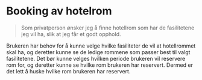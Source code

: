 # Booking av hotelrom 

> Som privatperson ønsker jeg å finne hotellrom som har de fasilitetene jeg vil ha, slik at jeg får et godt opphold. 

Brukeren har behov for å kunne velge hvilke fasiliteter de vil at hotellrommet skal ha, og deretter kunne se de ledige rommene som passer best til valgt fasilitetene. Det bør kunne velges hvilken periode brukeren vil reservere rom for, og deretter kunne se hvilke rom brukeren har reservert. Dermed er det lett å huske hvilke rom brukeren har reservert.